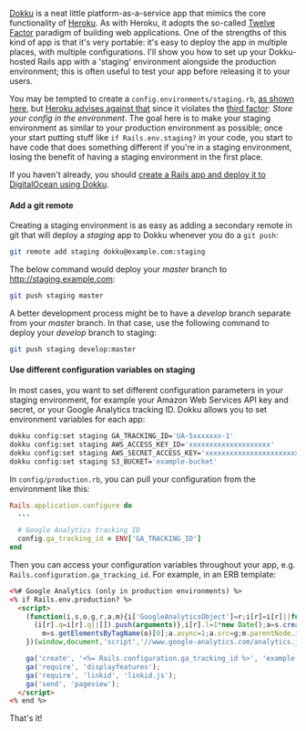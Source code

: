 [Dokku][] is a neat little platform-as-a-service app that mimics the core functionality of [Heroku][]. As with Heroku, it adopts the so-called [Twelve Factor](http://12factor.net/) paradigm of building web applications. One of the strengths of this kind of app is that it's very portable: it's easy to deploy the app in multiple places, with multiple configurations. I'll show you how to set up your Dokku-hosted Rails app with a 'staging' environment alongside the production environment; this is often useful to test your app before releasing it to your users.

You may be tempted to create a `config.environments/staging.rb`, [as shown here](http://stackoverflow.com/questions/19344267/adding-a-staging-environment-to-the-workflow), but [Heroku advises against that](https://devcenter.heroku.com/articles/deploying-to-a-custom-rails-environment) since it violates the [third factor](http://12factor.net/config): _Store your config in the environment_. The goal here is to make your staging environment as similar to your production environment as possible; once your start putting stuff like `if Rails.env.staging?` in your code, you start to have code that does something different if you're in a staging environment, losing the benefit of having a staging environment in the first place.

If you haven't already, you should [create a Rails app and deploy it to DigitalOcean using Dokku](https://www.digitalocean.com/community/tutorials/how-to-use-the-dokku-one-click-digitalocean-image-to-run-a-ruby-on-rails-app).

#### Add a git remote

Creating a staging environment is as easy as adding a secondary remote in git that will deploy a _staging_ app to Dokku whenever you do a `git push`:

```bash
git remote add staging dokku@example.com:staging
```

The below command would deploy your _master_ branch to <http://staging.example.com>:

```bash
git push staging master
```

A better development process might be to have a _develop_ branch separate from your _master_ branch. In that case, use the following command to deploy your _develop_ branch to staging:

```bash
git push staging develop:master
```

#### Use different configuration variables on staging

In most cases, you want to set different configuration parameters in your staging environment, for example your Amazon Web Services API key and secret, or your Google Analytics tracking ID. Dokku allows you to set environment variables for each app:

```bash
dokku config:set staging GA_TRACKING_ID='UA-5xxxxxxx-1'
dokku config:set staging AWS_ACCESS_KEY_ID='xxxxxxxxxxxxxxxxxxxx'
dokku config:set staging AWS_SECRET_ACCESS_KEY='xxxxxxxxxxxxxxxxxxxxxxxxxxxxxxxxxxxxxxxx'
dokku config:set staging S3_BUCKET='example-bucket'
```

In `config/production.rb`, you can pull your configuration from the environment like this:

```ruby
Rails.application.configure do
  ...

  # Google Analytics tracking ID
  config.ga_tracking_id = ENV['GA_TRACKING_ID']
end
```

Then you can access your configuration variables throughout your app, e.g. `Rails.configuration.ga_tracking_id`. For example, in an ERB template:

```html
<%# Google Analytics (only in production environments) %>
<% if Rails.env.production? %>
  <script>
    (function(i,s,o,g,r,a,m){i['GoogleAnalyticsObject']=r;i[r]=i[r]||function(){
      (i[r].q=i[r].q||[]).push(arguments)},i[r].l=1*new Date();a=s.createElement(o),
        m=s.getElementsByTagName(o)[0];a.async=1;a.src=g;m.parentNode.insertBefore(a,m)
    })(window,document,'script','//www.google-analytics.com/analytics.js','ga');

    ga('create', '<%= Rails.configuration.ga_tracking_id %>', 'example.com');
    ga('require', 'displayfeatures');
    ga('require', 'linkid', 'linkid.js');
    ga('send', 'pageview');
  </script>
<% end %>
```

That's it!

[dokku]:  https://github.com/progrium/dokku
[heroku]: https://www.heroku.com/
